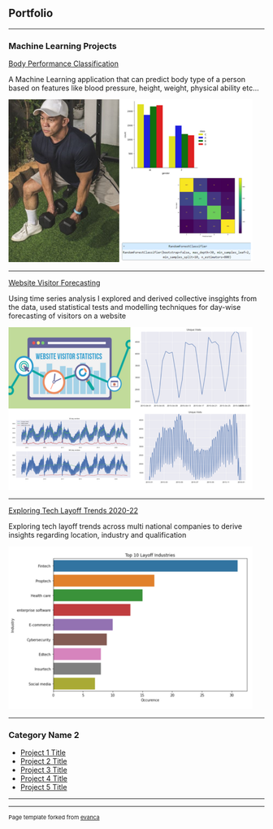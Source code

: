 ## Portfolio

---

### Machine Learning Projects 

[Body Performance Classification](/sample_page)

A Machine Learning application that can predict body type of a person based on features like blood pressure, height, weight, physical ability etc...

<img src="images/thumbnail-1.png?raw=true"/>

---
[Website Visitor Forecasting](http://example.com/)

Using time series analysis I explored and derived collective insgights from the data, used statistical tests and modelling techniques for day-wise forecasting of visitors on a website

<img src="images/thumbnail-2.png?raw=true"/>

---
[Exploring Tech Layoff Trends 2020-22](http://example.com/)

Exploring tech layoff trends across multi national companies to derive insights regarding location, industry and qualification

<img src="images/thumbnail-3.png?raw=true"/>

---

### Category Name 2

- [Project 1 Title](http://example.com/)
- [Project 2 Title](http://example.com/)
- [Project 3 Title](http://example.com/)
- [Project 4 Title](http://example.com/)
- [Project 5 Title](http://example.com/)

---




---
<p style="font-size:11px">Page template forked from <a href="https://github.com/evanca/quick-portfolio">evanca</a></p>
<!-- Remove above link if you don't want to attibute -->
